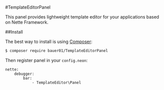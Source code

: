 #TemplateEditorPanel

This panel provides lightweight template editor for your applications based on Nette Framework.

##Install

The best way to install is using [Composer](http://getcomposer.org/):

```sh
$ composer require bauer01/TemplateEditorPanel
```

Then register panel in your `config.neon`:
```neon
nette:
	debugger:
		bar:
			- TemplateEditor\Panel
```